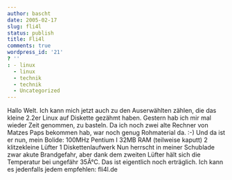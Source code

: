 ```yaml
---
author: bascht
date: 2005-02-17
slug: fli4l
status: publish
title: Fli4l
comments: true
wordpress_id: '21'
? ''
: - linux
  - linux
  - technik
  - technik
  - Uncategorized
---
```


Hallo Welt. Ich kann mich jetzt auch zu den Auserwählten zählen,
die das kleine 2.2er Linux auf Diskette gezähmt haben. Gestern hab
ich mir mal wieder Zeit genommen, zu basteln. Da ich noch zwei alte
Rechner von Matzes Paps bekommen hab, war noch genug Rohmaterial
da. :-) Und da ist er nun, mein Bolide: 100MHz Pentium I 32MB RAM
(teilweise kaputt) 2 klitzekleine Lüfter 1 Diskettenlaufwerk Nun
herrscht in meiner Schublade zwar akute Brandgefahr, aber dank dem
zweiten Lüfter hält sich die Temperatur bei ungefähr 35Â°C. Das ist
eigentlich noch erträglich. Ich kann es jedenfalls jedem empfehlen:
fli4l.de


